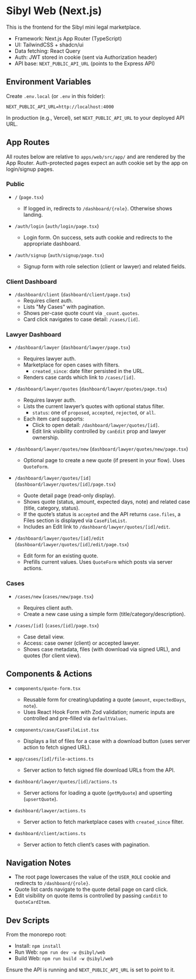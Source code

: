 # Sibyl Web (Next.js)

This is the frontend for the Sibyl mini legal marketplace.

- Framework: Next.js App Router (TypeScript)
- UI: TailwindCSS + shadcn/ui
- Data fetching: React Query
- Auth: JWT stored in cookie (sent via Authorization header)
- API base: `NEXT_PUBLIC_API_URL` (points to the Express API)

## Environment Variables

Create `.env.local` (or `.env` in this folder):

```
NEXT_PUBLIC_API_URL=http://localhost:4000
```

In production (e.g., Vercel), set `NEXT_PUBLIC_API_URL` to your deployed API URL.

## App Routes

All routes below are relative to `apps/web/src/app/` and are rendered by the App Router. Auth-protected pages expect an auth cookie set by the app on login/signup pages.

### Public

- `/` (`page.tsx`)
  - If logged in, redirects to `/dashboard/{role}`. Otherwise shows landing.

- `/auth/login` (`auth/login/page.tsx`)
  - Login form. On success, sets auth cookie and redirects to the appropriate dashboard.

- `/auth/signup` (`auth/signup/page.tsx`)
  - Signup form with role selection (client or lawyer) and related fields.

### Client Dashboard

- `/dashboard/client` (`dashboard/client/page.tsx`)
  - Requires client auth.
  - Lists "My Cases" with pagination.
  - Shows per-case quote count via `_count.quotes`.
  - Card click navigates to case detail: `/cases/[id]`.

### Lawyer Dashboard

- `/dashboard/lawyer` (`dashboard/lawyer/page.tsx`)
  - Requires lawyer auth.
  - Marketplace for open cases with filters.
    - `created_since`: date filter persisted in the URL.
  - Renders case cards which link to `/cases/[id]`.

- `/dashboard/lawyer/quotes` (`dashboard/lawyer/quotes/page.tsx`)
  - Requires lawyer auth.
  - Lists the current lawyer’s quotes with optional status filter.
    - `status`: one of `proposed`, `accepted`, `rejected`, or `all`.
  - Each item card supports:
    - Click to open detail: `/dashboard/lawyer/quotes/[id]`.
    - Edit link visibility controlled by `canEdit` prop and lawyer ownership.

- `/dashboard/lawyer/quotes/new` (`dashboard/lawyer/quotes/new/page.tsx`)
  - Optional page to create a new quote (if present in your flow). Uses `QuoteForm`.

- `/dashboard/lawyer/quotes/[id]` (`dashboard/lawyer/quotes/[id]/page.tsx`)
  - Quote detail page (read-only display).
  - Shows quote (status, amount, expected days, note) and related case (title, category, status).
  - If the quote’s status is `accepted` and the API returns `case.files`, a Files section is displayed via `CaseFileList`.
  - Includes an Edit link to `/dashboard/lawyer/quotes/[id]/edit`.

- `/dashboard/lawyer/quotes/[id]/edit` (`dashboard/lawyer/quotes/[id]/edit/page.tsx`)
  - Edit form for an existing quote.
  - Prefills current values. Uses `QuoteForm` which posts via server actions.

### Cases

- `/cases/new` (`cases/new/page.tsx`)
  - Requires client auth.
  - Create a new case using a simple form (title/category/description).

- `/cases/[id]` (`cases/[id]/page.tsx`)
  - Case detail view.
  - Access: case owner (client) or accepted lawyer.
  - Shows case metadata, files (with download via signed URL), and quotes (for client view).

## Components & Actions

- `components/quote-form.tsx`
  - Reusable form for creating/updating a quote (`amount`, `expectedDays`, `note`).
  - Uses React Hook Form with Zod validation; numeric inputs are controlled and pre-filled via `defaultValues`.

- `components/case/CaseFileList.tsx`
  - Displays a list of files for a case with a download button (uses server action to fetch signed URL).

- `app/cases/[id]/file-actions.ts`
  - Server action to fetch signed file download URLs from the API.

- `dashboard/lawyer/quotes/[id]/actions.ts`
  - Server actions for loading a quote (`getMyQuote`) and upserting (`upsertQuote`).

- `dashboard/lawyer/actions.ts`
  - Server action to fetch marketplace cases with `created_since` filter.

- `dashboard/client/actions.ts`
  - Server action to fetch client’s cases with pagination.

## Navigation Notes

- The root page lowercases the value of the `USER_ROLE` cookie and redirects to `/dashboard/{role}`.
- Quote list cards navigate to the quote detail page on card click.
- Edit visibility on quote items is controlled by passing `canEdit` to `QuoteCardItem`.

## Dev Scripts

From the monorepo root:

- Install: `npm install`
- Run Web: `npm run dev -w @sibyl/web`
- Build Web: `npm run build -w @sibyl/web`

Ensure the API is running and `NEXT_PUBLIC_API_URL` is set to point to it.

